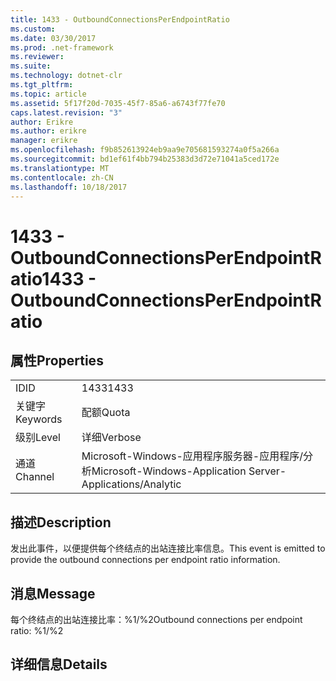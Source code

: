 ```yaml
---
title: 1433 - OutboundConnectionsPerEndpointRatio
ms.custom: 
ms.date: 03/30/2017
ms.prod: .net-framework
ms.reviewer: 
ms.suite: 
ms.technology: dotnet-clr
ms.tgt_pltfrm: 
ms.topic: article
ms.assetid: 5f17f20d-7035-45f7-85a6-a6743f77fe70
caps.latest.revision: "3"
author: Erikre
ms.author: erikre
manager: erikre
ms.openlocfilehash: f9b852613924eb9aa9e705681593274a0f5a266a
ms.sourcegitcommit: bd1ef61f4bb794b25383d3d72e71041a5ced172e
ms.translationtype: MT
ms.contentlocale: zh-CN
ms.lasthandoff: 10/18/2017
---
```

# <a name="1433---outboundconnectionsperendpointratio"></a><span data-ttu-id="ab264-102">1433 - OutboundConnectionsPerEndpointRatio</span><span class="sxs-lookup"><span data-stu-id="ab264-102">1433 - OutboundConnectionsPerEndpointRatio</span></span>
## <a name="properties"></a><span data-ttu-id="ab264-103">属性</span><span class="sxs-lookup"><span data-stu-id="ab264-103">Properties</span></span>  
  
|||  
|-|-|  
|<span data-ttu-id="ab264-104">ID</span><span class="sxs-lookup"><span data-stu-id="ab264-104">ID</span></span>|<span data-ttu-id="ab264-105">1433</span><span class="sxs-lookup"><span data-stu-id="ab264-105">1433</span></span>|  
|<span data-ttu-id="ab264-106">关键字</span><span class="sxs-lookup"><span data-stu-id="ab264-106">Keywords</span></span>|<span data-ttu-id="ab264-107">配额</span><span class="sxs-lookup"><span data-stu-id="ab264-107">Quota</span></span>|  
|<span data-ttu-id="ab264-108">级别</span><span class="sxs-lookup"><span data-stu-id="ab264-108">Level</span></span>|<span data-ttu-id="ab264-109">详细</span><span class="sxs-lookup"><span data-stu-id="ab264-109">Verbose</span></span>|  
|<span data-ttu-id="ab264-110">通道</span><span class="sxs-lookup"><span data-stu-id="ab264-110">Channel</span></span>|<span data-ttu-id="ab264-111">Microsoft-Windows-应用程序服务器-应用程序/分析</span><span class="sxs-lookup"><span data-stu-id="ab264-111">Microsoft-Windows-Application Server-Applications/Analytic</span></span>|  
  
## <a name="description"></a><span data-ttu-id="ab264-112">描述</span><span class="sxs-lookup"><span data-stu-id="ab264-112">Description</span></span>  
 <span data-ttu-id="ab264-113">发出此事件，以便提供每个终结点的出站连接比率信息。</span><span class="sxs-lookup"><span data-stu-id="ab264-113">This event is emitted to provide the outbound connections per endpoint ratio information.</span></span>  
  
## <a name="message"></a><span data-ttu-id="ab264-114">消息</span><span class="sxs-lookup"><span data-stu-id="ab264-114">Message</span></span>  
 <span data-ttu-id="ab264-115">每个终结点的出站连接比率：%1/%2</span><span class="sxs-lookup"><span data-stu-id="ab264-115">Outbound connections per endpoint ratio: %1/%2</span></span>  
  
## <a name="details"></a><span data-ttu-id="ab264-116">详细信息</span><span class="sxs-lookup"><span data-stu-id="ab264-116">Details</span></span>
